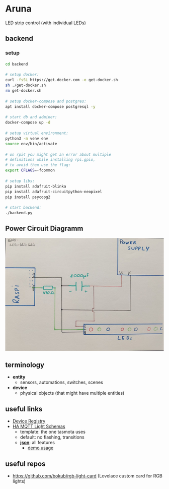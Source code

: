 # Aruna
LED strip control (with individual LEDs)

## backend

### setup

```sh
cd backend

# setup docker:
curl -fsSL https://get.docker.com -o get-docker.sh
sh ./get-docker.sh
rm get-docker.sh

# setup docker-compose and postgres:
apt install docker-compose postgresql -y

# start db and adminer:
docker-compose up -d

# setup virtual environment:
python3 -m venv env
source env/bin/activate

# on rpi4 you might get an error about multiple
# definitions while installing rpi.gpio,
# to avoid them use the flag:
export CFLAGS=-fcommon

# setup libs:
pip install adafruit-blinka
pip install adafruit-circuitpython-neopixel
pip install psycopg2

# start backend:
./backend.py
```

## Power Circuit Diagramm

<img src="media/circuit_diagram_LEDs_power.jpg"></img>

## terminology

* **entity**
	* sensors, automations, switches, scenes
* **device**
	* physical objects (that might have multiple entities)

## useful links

* [Device Registry](https://developers.home-assistant.io/docs/device_registry_index/)
* [HA MQTT Light Schemas](https://www.home-assistant.io/integrations/light.mqtt/)
	* template: the one tasmota uses
	* default: no flashing, transitions
	* **[json](https://www.home-assistant.io/integrations/light.mqtt/#json-schema)**: all features
		* [demo usage](https://community.home-assistant.io/t/mqtt-add-on-works-but-no-discovery/241680)

## useful repos

* https://github.com/bokub/rgb-light-card (Lovelace custom card for RGB lights)
